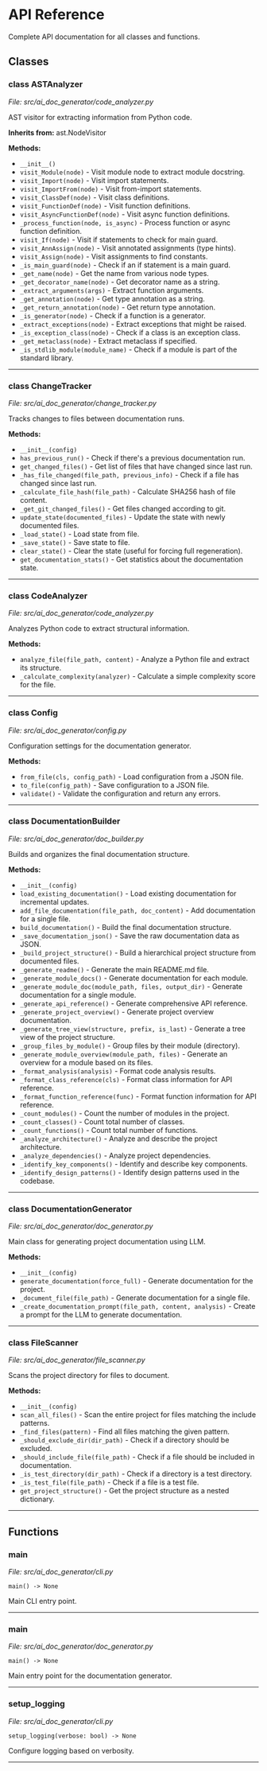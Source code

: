 # API Reference

Complete API documentation for all classes and functions.

## Classes

### class ASTAnalyzer
*File: src/ai_doc_generator/code_analyzer.py*

AST visitor for extracting information from Python code.

**Inherits from:** ast.NodeVisitor

**Methods:**

- `__init__()`
- `visit_Module(node)` - Visit module node to extract module docstring.
- `visit_Import(node)` - Visit import statements.
- `visit_ImportFrom(node)` - Visit from-import statements.
- `visit_ClassDef(node)` - Visit class definitions.
- `visit_FunctionDef(node)` - Visit function definitions.
- `visit_AsyncFunctionDef(node)` - Visit async function definitions.
- `_process_function(node, is_async)` - Process function or async function definition.
- `visit_If(node)` - Visit if statements to check for main guard.
- `visit_AnnAssign(node)` - Visit annotated assignments (type hints).
- `visit_Assign(node)` - Visit assignments to find constants.
- `_is_main_guard(node)` - Check if an if statement is a main guard.
- `_get_name(node)` - Get the name from various node types.
- `_get_decorator_name(node)` - Get decorator name as a string.
- `_extract_arguments(args)` - Extract function arguments.
- `_get_annotation(node)` - Get type annotation as a string.
- `_get_return_annotation(node)` - Get return type annotation.
- `_is_generator(node)` - Check if a function is a generator.
- `_extract_exceptions(node)` - Extract exceptions that might be raised.
- `_is_exception_class(node)` - Check if a class is an exception class.
- `_get_metaclass(node)` - Extract metaclass if specified.
- `_is_stdlib_module(module_name)` - Check if a module is part of the standard library.

---

### class ChangeTracker
*File: src/ai_doc_generator/change_tracker.py*

Tracks changes to files between documentation runs.

**Methods:**

- `__init__(config)`
- `has_previous_run()` - Check if there's a previous documentation run.
- `get_changed_files()` - Get list of files that have changed since last run.
- `_has_file_changed(file_path, previous_info)` - Check if a file has changed since last run.
- `_calculate_file_hash(file_path)` - Calculate SHA256 hash of file content.
- `_get_git_changed_files()` - Get files changed according to git.
- `update_state(documented_files)` - Update the state with newly documented files.
- `_load_state()` - Load state from file.
- `_save_state()` - Save state to file.
- `clear_state()` - Clear the state (useful for forcing full regeneration).
- `get_documentation_stats()` - Get statistics about the documentation state.

---

### class CodeAnalyzer
*File: src/ai_doc_generator/code_analyzer.py*

Analyzes Python code to extract structural information.

**Methods:**

- `analyze_file(file_path, content)` - Analyze a Python file and extract its structure.
- `_calculate_complexity(analyzer)` - Calculate a simple complexity score for the file.

---

### class Config
*File: src/ai_doc_generator/config.py*

Configuration settings for the documentation generator.

**Methods:**

- `from_file(cls, config_path)` - Load configuration from a JSON file.
- `to_file(config_path)` - Save configuration to a JSON file.
- `validate()` - Validate the configuration and return any errors.

---

### class DocumentationBuilder
*File: src/ai_doc_generator/doc_builder.py*

Builds and organizes the final documentation structure.

**Methods:**

- `__init__(config)`
- `load_existing_documentation()` - Load existing documentation for incremental updates.
- `add_file_documentation(file_path, doc_content)` - Add documentation for a single file.
- `build_documentation()` - Build the final documentation structure.
- `_save_documentation_json()` - Save the raw documentation data as JSON.
- `_build_project_structure()` - Build a hierarchical project structure from documented files.
- `_generate_readme()` - Generate the main README.md file.
- `_generate_module_docs()` - Generate documentation for each module.
- `_generate_module_doc(module_path, files, output_dir)` - Generate documentation for a single module.
- `_generate_api_reference()` - Generate comprehensive API reference.
- `_generate_project_overview()` - Generate project overview documentation.
- `_generate_tree_view(structure, prefix, is_last)` - Generate a tree view of the project structure.
- `_group_files_by_module()` - Group files by their module (directory).
- `_generate_module_overview(module_path, files)` - Generate an overview for a module based on its files.
- `_format_analysis(analysis)` - Format code analysis results.
- `_format_class_reference(cls)` - Format class information for API reference.
- `_format_function_reference(func)` - Format function information for API reference.
- `_count_modules()` - Count the number of modules in the project.
- `_count_classes()` - Count total number of classes.
- `_count_functions()` - Count total number of functions.
- `_analyze_architecture()` - Analyze and describe the project architecture.
- `_analyze_dependencies()` - Analyze project dependencies.
- `_identify_key_components()` - Identify and describe key components.
- `_identify_design_patterns()` - Identify design patterns used in the codebase.

---

### class DocumentationGenerator
*File: src/ai_doc_generator/doc_generator.py*

Main class for generating project documentation using LLM.

**Methods:**

- `__init__(config)`
- `generate_documentation(force_full)` - Generate documentation for the project.
- `_document_file(file_path)` - Generate documentation for a single file.
- `_create_documentation_prompt(file_path, content, analysis)` - Create a prompt for the LLM to generate documentation.

---

### class FileScanner
*File: src/ai_doc_generator/file_scanner.py*

Scans the project directory for files to document.

**Methods:**

- `__init__(config)`
- `scan_all_files()` - Scan the entire project for files matching the include patterns.
- `_find_files(pattern)` - Find all files matching the given pattern.
- `_should_exclude_dir(dir_path)` - Check if a directory should be excluded.
- `_should_include_file(file_path)` - Check if a file should be included in documentation.
- `_is_test_directory(dir_path)` - Check if a directory is a test directory.
- `_is_test_file(file_path)` - Check if a file is a test file.
- `get_project_structure()` - Get the project structure as a nested dictionary.

---


## Functions

### main
*File: src/ai_doc_generator/cli.py*

`main() -> None`

Main CLI entry point.

---

### main
*File: src/ai_doc_generator/doc_generator.py*

`main() -> None`

Main entry point for the documentation generator.

---

### setup_logging
*File: src/ai_doc_generator/cli.py*

`setup_logging(verbose: bool) -> None`

Configure logging based on verbosity.

---
